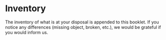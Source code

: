 ﻿# Inventory
The inventory of what is at your disposal is appended to this booklet.
If you notice any differences (missing object, broken, etc.), we would be grateful if you would inform us.
